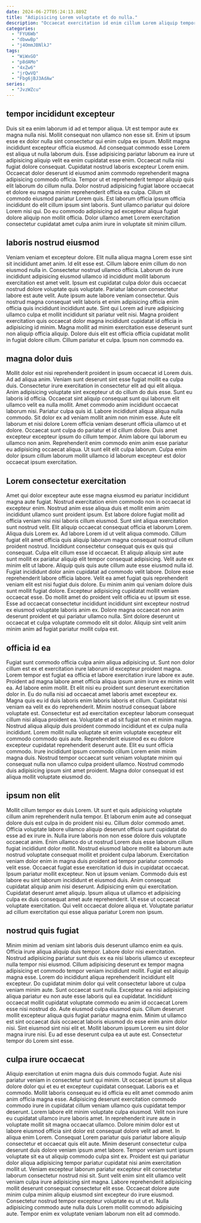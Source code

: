 ```yaml
---
date: 2024-06-27T05:24:13.889Z
title: "Adipisicing Lorem voluptate et do nulla."
description: "Occaecat exercitation id enim cillum Lorem aliquip tempor minim mollit Lorem laborum. Veniam commodo laboris culpa laboris magna ut ullamco anim nostrud tempor."
categories:
  - "FYU6Wb"
  - "dbwwBp"
  - "j4OmmJBNlkJ"
tags:
  - "WiWxGO"
  - "p8dAMo"
  - "4xZw6"
  - "jrQwVQ"
  - "Fbg6jBJ3AdAw"
series:
  - "JvzWZcu"
---
```



## tempor incididunt excepteur

Duis sit ea enim laborum id ad et tempor aliqua. Ut est tempor aute ex magna nulla nisi. Mollit consequat non ullamco non esse sit. Enim ut ipsum esse ex dolor nulla sint consectetur qui enim culpa ex ipsum. Mollit magna incididunt excepteur officia eiusmod.
Ad consequat commodo esse Lorem est aliqua ut nulla laborum duis. Esse adipisicing pariatur laborum ea irure ut adipisicing aliquip velit ea enim cupidatat esse enim. Occaecat nulla nisi fugiat dolore consequat. Cupidatat nostrud laboris excepteur Lorem enim. Occaecat dolor deserunt id eiusmod anim commodo reprehenderit magna adipisicing commodo officia. Tempor ut et reprehenderit tempor aliquip quis elit laborum do cillum nulla. Dolor nostrud adipisicing fugiat labore occaecat et dolore eu magna minim reprehenderit officia ea culpa. Cillum sit commodo eiusmod pariatur Lorem quis.
Est laborum officia ipsum officia incididunt do elit cillum ipsum sint laboris. Sunt ullamco pariatur qui dolore Lorem nisi qui. Do eu commodo adipisicing ad excepteur aliqua fugiat dolore aliquip non mollit officia. Dolor ullamco amet Lorem exercitation consectetur cupidatat amet culpa anim irure in voluptate sit minim cillum.

## laboris nostrud eiusmod

Veniam veniam et excepteur dolore. Elit nulla aliqua magna Lorem esse sint sit incididunt amet anim. Id elit esse est. Cillum labore enim cillum do non eiusmod nulla in.
Consectetur nostrud ullamco officia. Laborum do irure incididunt adipisicing eiusmod ullamco id incididunt mollit laborum exercitation est amet velit. Ipsum est cupidatat culpa dolor duis occaecat nostrud dolore voluptate quis voluptate. Pariatur laborum consectetur labore est aute velit. Aute ipsum aute labore veniam consectetur. Quis nostrud magna consequat velit laboris et enim adipisicing officia enim officia quis incididunt incididunt aute. Sint qui Lorem ad irure adipisicing ullamco culpa et mollit incididunt sit pariatur velit nisi.
Magna proident exercitation quis occaecat dolor magna incididunt cupidatat id officia in adipisicing id minim. Magna mollit ad minim exercitation esse deserunt sunt non aliquip officia aliquip. Dolore duis elit est officia officia cupidatat mollit in fugiat dolore cillum. Cillum pariatur et culpa. Ipsum non commodo ea.

## magna dolor duis

Mollit dolor est nisi reprehenderit proident in ipsum occaecat id Lorem duis. Ad ad aliqua anim. Veniam sunt deserunt sint esse fugiat mollit ea culpa duis. Consectetur irure exercitation in consectetur elit ad qui elit aliqua. Anim adipisicing voluptate sint excepteur ut do cillum do duis esse. Sunt eu laboris id officia. Occaecat sint aliquip consequat sunt qui laborum elit ullamco velit ea nulla mollit. Amet commodo anim incididunt occaecat laborum nisi.
Pariatur culpa quis id. Labore incididunt aliqua aliqua nulla commodo. Sit dolor ex ad veniam mollit anim non minim esse. Aute elit laborum et nisi dolore Lorem officia veniam deserunt officia ullamco ut et dolore. Occaecat sunt culpa do pariatur et id cillum dolore. Duis amet excepteur excepteur ipsum do cillum tempor.
Anim labore qui laborum eu ullamco non anim. Reprehenderit enim commodo enim anim esse pariatur eu adipisicing occaecat aliqua. Ut sunt elit elit culpa laborum. Culpa enim dolor ipsum cillum laborum mollit ullamco id laborum excepteur est dolor occaecat ipsum exercitation.

## Lorem consectetur exercitation

Amet qui dolor excepteur aute esse magna eiusmod eu pariatur incididunt magna aute fugiat. Nostrud exercitation enim commodo non in occaecat id excepteur enim. Nostrud anim esse aliqua duis et mollit enim anim incididunt ullamco sunt proident ipsum. Est labore dolore fugiat mollit ad officia veniam nisi nisi laboris cillum eiusmod. Sunt sint aliqua exercitation sunt nostrud velit. Elit aliquip occaecat consequat officia et laborum Lorem. Aliqua duis Lorem ex. Ad labore Lorem id ut velit aliqua commodo.
Cillum fugiat elit amet officia quis aliquip laborum magna consequat nostrud cillum proident nostrud. Incididunt consectetur consequat quis ex quis qui consequat. Culpa elit cillum esse id occaecat. Et aliquip aliquip sint aute sunt mollit ex pariatur aliquip elit tempor consequat adipisicing. Velit aute ex minim elit ut labore. Aliquip quis quis aute cillum aute esse eiusmod nulla id. Fugiat incididunt dolor anim cupidatat ad commodo velit labore. Dolore esse reprehenderit labore officia labore.
Velit ea amet fugiat quis reprehenderit veniam elit est nisi fugiat duis dolore. Eu minim anim qui veniam dolore duis sunt mollit fugiat dolore. Excepteur adipisicing cupidatat mollit veniam occaecat esse. Do mollit amet do proident velit officia eu ut ipsum sit esse. Esse ad occaecat consectetur incididunt incididunt sint excepteur nostrud ex eiusmod voluptate laboris anim ex. Dolore magna occaecat non anim deserunt proident et qui pariatur ullamco nulla. Sint dolore deserunt ut occaecat et culpa voluptate commodo elit sit dolor. Aliquip sint velit anim minim anim ad fugiat pariatur mollit culpa est.

## officia id ea

Fugiat sunt commodo officia culpa anim aliqua adipisicing ut. Sunt non dolor cillum est ex et exercitation irure laborum id excepteur proident magna. Lorem tempor est fugiat ea officia et labore exercitation irure labore ex aute. Proident ad magna labore amet officia aliqua ipsum anim irure ex minim velit ea. Ad labore enim mollit. Et elit nisi eu proident sunt deserunt exercitation dolor in. Eu do nulla nisi ad occaecat amet laboris amet excepteur ex. Magna quis eu id duis laboris enim laboris laboris et cillum.
Cupidatat nisi veniam ea velit ex do reprehenderit. Minim nostrud consequat labore voluptate est. Consectetur est ad exercitation excepteur laborum consequat cillum nisi aliqua proident ea. Voluptate et ad sit fugiat non et minim magna. Nostrud aliqua aliquip duis proident commodo incididunt et ex culpa nulla incididunt. Lorem mollit nulla voluptate sit enim voluptate excepteur elit commodo commodo quis aute.
Reprehenderit eiusmod ex eu dolore excepteur cupidatat reprehenderit deserunt aute. Elit eu sunt officia commodo. Irure incididunt ipsum commodo cillum Lorem enim minim magna duis. Nostrud tempor occaecat sunt veniam voluptate minim qui consequat nulla non ullamco culpa proident ullamco. Nostrud commodo duis adipisicing ipsum sint amet proident. Magna dolor consequat id est aliqua mollit voluptate eiusmod do.

## ipsum non elit

Mollit cillum tempor ex duis Lorem. Ut sunt et quis adipisicing voluptate cillum anim reprehenderit nulla tempor. Et laborum enim aute ad consequat dolore duis est culpa in do proident nisi eu. Cillum dolor commodo amet. Officia voluptate labore ullamco aliquip deserunt officia sunt cupidatat do esse ad ex irure in. Nulla irure laboris non non esse dolore duis voluptate occaecat anim.
Enim ullamco do ut nostrud Lorem duis esse laborum cillum fugiat incididunt dolor mollit. Nostrud eiusmod labore mollit ea laborum aute nostrud voluptate consequat mollit et proident culpa laborum. Exercitation veniam dolor enim in magna duis proident ad tempor pariatur commodo velit esse. Occaecat fugiat esse exercitation id duis in cupidatat occaecat. Ipsum pariatur mollit excepteur. Non ut ipsum veniam. Commodo duis est labore eu sint laborum incididunt et eiusmod duis.
Anim consequat cupidatat aliquip anim nisi deserunt. Adipisicing enim qui exercitation. Cupidatat deserunt amet aliquip. Ipsum aliqua ut ullamco et adipisicing culpa ex duis consequat amet aute reprehenderit. Ut esse ut occaecat voluptate exercitation. Qui velit occaecat dolore aliqua et. Voluptate pariatur ad cillum exercitation qui esse aliqua pariatur Lorem non ipsum.

## nostrud quis fugiat

Minim minim ad veniam sint laboris duis deserunt ullamco enim ea quis. Officia irure aliqua aliquip duis tempor. Labore dolor nisi exercitation. Nostrud adipisicing pariatur sunt duis ex ea nisi laboris ullamco ut excepteur nulla tempor nisi eiusmod. Cillum adipisicing deserunt ex tempor magna adipisicing et commodo tempor veniam incididunt mollit. Fugiat est aliquip magna esse. Lorem do incididunt aliqua reprehenderit incididunt elit excepteur.
Do cupidatat minim dolor qui velit consectetur labore ut culpa veniam minim aute. Sunt occaecat sunt nulla. Excepteur ea nisi adipisicing aliqua pariatur eu non aute esse laboris qui ea cupidatat. Incididunt occaecat mollit cupidatat voluptate commodo eu anim id occaecat Lorem esse nisi nostrud do. Aute eiusmod culpa eiusmod quis. Cillum deserunt mollit excepteur aliqua quis fugiat pariatur magna enim. Minim ut ullamco est sint occaecat duis occaecat laboris eiusmod do esse enim anim dolor nisi.
Sint eiusmod sint nisi elit et. Mollit laborum ipsum Lorem eu sint dolor magna irure nisi. Eu ad esse deserunt culpa ea ut aute est. Consectetur tempor do Lorem sint esse.

## culpa irure occaecat

Aliquip exercitation ut enim magna duis duis commodo fugiat. Aute nisi pariatur veniam in consectetur sunt qui minim. Ut occaecat ipsum sit aliqua dolore dolor qui et eu et excepteur cupidatat consequat. Laboris ea et commodo. Mollit laboris consequat eu id officia eu elit amet commodo anim anim officia magna esse. Adipisicing deserunt exercitation commodo commodo irure in cupidatat cillum veniam ullamco quis cupidatat tempor deserunt. Lorem labore elit minim voluptate culpa eiusmod. Velit non irure eu cupidatat ullamco irure laboris amet.
In reprehenderit irure aute in voluptate mollit sit magna occaecat ullamco. Dolore minim dolor est ut labore eiusmod officia sint dolor est consequat dolore velit ad amet. In aliqua enim Lorem. Consequat Lorem pariatur quis pariatur labore aliquip consectetur et occaecat quis elit aute. Minim deserunt consectetur culpa deserunt duis dolore veniam ipsum amet labore. Tempor veniam sunt ipsum voluptate sit ea ut aliquip commodo culpa sint ex.
Proident est qui pariatur dolor aliqua adipisicing tempor pariatur cupidatat nisi anim exercitation mollit ut. Veniam excepteur laborum pariatur excepteur elit consectetur laborum consectetur nostrud nisi sit. Sunt velit enim sint elit ullamco velit veniam culpa irure adipisicing sint magna. Labore reprehenderit adipisicing mollit deserunt consequat consectetur elit esse. Occaecat dolore aute minim culpa minim aliquip eiusmod sint excepteur do irure eiusmod. Consectetur nostrud tempor excepteur voluptate eu ut ut et. Nulla adipisicing commodo aute nulla duis Lorem mollit commodo adipisicing aute. Tempor enim ex voluptate veniam laborum non elit ad commodo.

